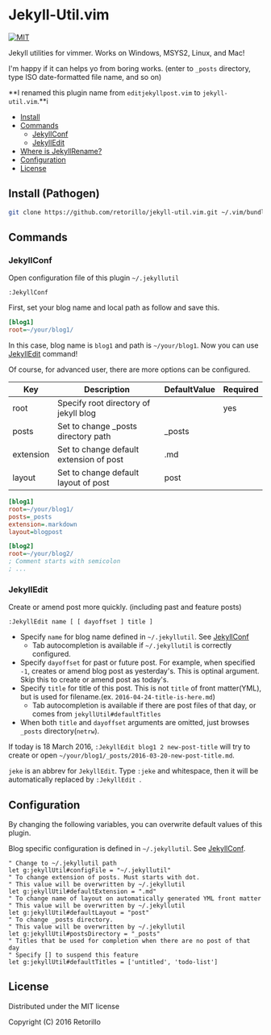 # Jekyll-Util.vim

[![MIT](https://img.shields.io/badge/license-MIT-blue.svg)](https://opensource.org/licenses/MIT)

Jekyll utilities for vimmer. Works on Windows, MSYS2, Linux, and Mac!

I'm happy if it can helps yo from boring works. (enter to `_posts` directory,
type ISO date-formatted file name, and so on)

**I renamed this plugin name from `editjekyllpost.vim` to `jekyll-util.vim`.**i

- [Install](#install_pathogen)
- [Commands](#commands)
   - [JekyllConf](#jekyllconf)
   - [JekyllEdit](#jekylledit)
- [Where is JekyllRename?](#where_is_jekyllrename)
- [Configuration](#configuration)
- [License](#lisence)


## Install (Pathogen)

```bash
git clone https://github.com/retorillo/jekyll-util.vim.git ~/.vim/bundle/jekyll-util.vim
```

## Commands

### JekyllConf

Open configuration file of this plugin `~/.jekyllutil`

```vimL
:JekyllConf
```

First, set your blog name and local path as follow and save this.

```ini
[blog1]
root=~/your/blog1/
```

In this case, blog name is `blog1` and path is `~/your/blog1`.
Now you can use [JekyllEdit](#jekylledit) command!

Of course, for advanced user, there are more options can be configured.

| Key       | Description                             | DefaultValue | Required |
|-----------|-----------------------------------------|--------------|----------|
| root      | Specify root directory of jekyll blog   |              | yes      |
| posts     | Set to change _posts directory path     | _posts       |          |
| extension | Set to change default extension of post | .md          |          |
| layout    | Set to change default layout of post    | post         |          |

```ini
[blog1]
root=~/your/blog1/
posts=_posts
extension=.markdown
layout=blogpost

[blog2]
root=~/your/blog2/
; Comment starts with semicolon
; ...
```

### JekyllEdit

Create or amend post more quickly. (including past and feature posts)

```vim
:JekyllEdit name [ [ dayoffset ] title ]
```

- Specify `name` for blog name defined in `~/.jekyllutil`. See
  [JekyllConf](#jekyllconf)
   - Tab autocompletion is available if `~/.jekyllutil` is correctly configured.
- Specify `dayoffset` for past or future post. For example, when specified `-1`,
  creates or amend blog post as yesterday's. This is optinal argument. Skip this
  to create or amend post as today's.
- Specify `title` for title of this post. This is not `title` of front
  matter(YML), but is used for filename.(ex. `2016-04-24-title-is-here.md`)
   - Tab autocompletion is available if there are post files of that day, or comes
     from `jekyllUtil#defaultTitles`
- When both `title` and `dayoffset` arguments are omitted, just browses `_posts`
  directory(`netrw`).

If today is 18 March 2016, `:JekyllEdit blog1 2 new-post-title` will try to
create or open `~/your/blog1/_posts/2016-03-20-new-post-title.md`.

`jeke` is an abbrev for `JekyllEdit`. Type `:jeke` and whitespace, then
it will be automatically replaced by `:JekyllEdit `.

## Configuration

By changing the following variables, you can overwrite default values of this plugin.

Blog specific configuration is defined in `~/.jekyllutil`. See
[JekyllConf](#jekyllconf).

```vim
" Change to ~/.jekyllutil path
let g:jekyllUtil#configFile = "~/.jekyllutil"
" To change extension of posts. Must starts with dot.
" This value will be overwritten by ~/.jekyllutil
let g:jekyllUtil#defaultExtension = ".md" 
" To change name of layout on automatically generated YML front matter
" This value will be overwritten by ~/.jekyllutil
let g:jekyllUtil#defaultLayout = "post"
" To change _posts directory.
" This value will be overwritten by ~/.jekyllutil
let g:jekyllUtil#postsDirectory = "_posts"
" Titles that be used for completion when there are no post of that day
" Specify [] to suspend this feature
let g:jekyllUtil#defaultTitles = ['untitled', 'todo-list']
```

## License

Distributed under the MIT license

Copyright (C) 2016 Retorillo
